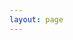 ```yaml
---
layout: page
---
```


<script setup>
import {
	VPTeamPage,
	VPTeamPageTitle,
	VPTeamMembers,
	VPTeamPageSection
} from 'vitepress/theme'

const coreMembers = [
	{
		avatar: '../../0098.webp',
		name: '0098',
	},
	{
		avatar: '../../earth.webp',
		name: '🌎',
	},
]
</script>

<VPTeamPage>
  <VPTeamPageTitle>
    <template #title></template>
    <!-- <template #lead>...</template> -->
  </VPTeamPageTitle>
  <VPTeamMembers size="medium" :members="coreMembers" />
</VPTeamPage>
